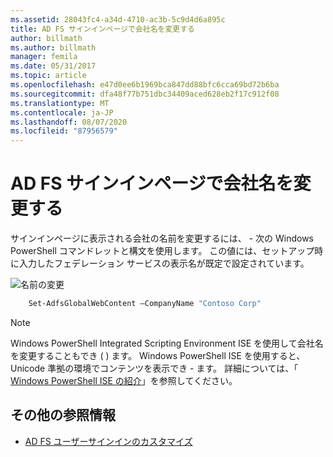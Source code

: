 ```yaml
---
ms.assetid: 28043fc4-a34d-4710-ac3b-5c9d4d6a895c
title: AD FS サインインページで会社名を変更する
author: billmath
ms.author: billmath
manager: femila
ms.date: 05/31/2017
ms.topic: article
ms.openlocfilehash: e47d0ee6b1969bca847dd88bfc6cca69bd72b6ba
ms.sourcegitcommit: dfa48f77b751dbc34409aced628eb2f17c912f08
ms.translationtype: MT
ms.contentlocale: ja-JP
ms.lasthandoff: 08/07/2020
ms.locfileid: "87956579"
---
```

# <a name="change-the-company-name-on-the-ad-fs-sign-in-page"></a>AD FS サインインページで会社名を変更する

サインインページに表示される会社の名前を変更するには、 \- 次の Windows PowerShell コマンドレットと構文を使用します。 この値には、セットアップ時に入力したフェデレーション サービスの表示名が既定で設定されています。

![名前の変更](media/AD-FS-user-sign-in-customization/ADFS_Blue_Custom1.png)

```powershell
    Set-AdfsGlobalWebContent –CompanyName "Contoso Corp"
```

> [!NOTE]
> Windows PowerShell Integrated Scripting Environment ISE を使用して会社名を変更することもでき \( \) ます。 Windows PowerShell ISE を使用すると、Unicode 準拠の環境でコンテンツを表示でき \- ます。 詳細については、「 [Windows PowerShell ISE の紹介](/previous-versions/mt707506(v=msdn.10))」を参照してください。

## <a name="additional-references"></a>その他の参照情報

- [AD FS ユーザーサインインのカスタマイズ](AD-FS-user-sign-in-customization.md)
